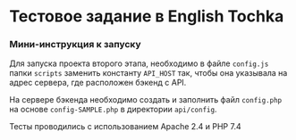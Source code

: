 # Тестовое задание в English Tochka

### Мини-инструкция к запуску
Для запуска проекта второго этапа, необходимо в файле `config.js` папки `scripts` заменить константу `API_HOST` так, чтобы она указывала на адрес сервера, где расположен бэкенд с API.

На сервере бэкенда необходимо создать и заполнить файл `config.php` на основе `config-SAMPLE.php` в директории `api/config`.

Тесты проводились с использованием Apache 2.4 и PHP 7.4